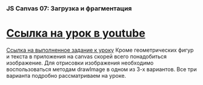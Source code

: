 ### JS Canvas 07: Загрузка и фрагментация ###
[Ссылка на урок в youtube](https://www.youtube.com/watch?v=MRs4WR_5ZtM&t=17s)
==============================================================
[Ссылка на выполненное задание к уроку](https://evgenprushk.github.io/lessons/JS_Canvas_07_Loading_and_Fragmentation/)
Кроме геометрических фигур и текста в приложения на canvas скорей всего понадобиться изображение. Для отрисовки изображения необходимо воспользоваться методам drawImage в одном из 3-х вариантов. Все три варианта подробно рассматриваем на уроке.